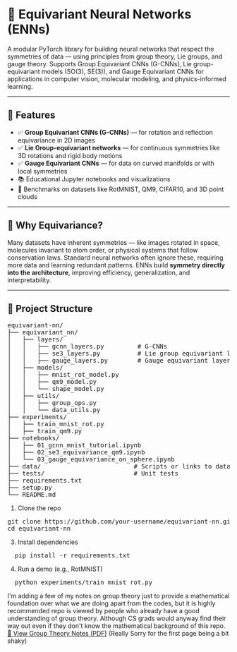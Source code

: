# 🔁 Equivariant Neural Networks (ENNs)

A modular PyTorch library for building neural networks that respect the symmetries of data — using principles from group theory, Lie groups, and gauge theory. Supports Group Equivariant CNNs (G-CNNs), Lie group-equivariant models (SO(3), SE(3)), and Gauge Equivariant CNNs for applications in computer vision, molecular modeling, and physics-informed learning.

---

## 📌 Features

- ✅ **Group Equivariant CNNs (G-CNNs)** — for rotation and reflection equivariance in 2D images
- ✅ **Lie Group-equivariant networks** — for continuous symmetries like 3D rotations and rigid body motions
- ✅ **Gauge Equivariant CNNs** — for data on curved manifolds or with local symmetries
- 📚 Educational Jupyter notebooks and visualizations
- 🧪 Benchmarks on datasets like RotMNIST, QM9, CIFAR10, and 3D point clouds

---

## 🧠 Why Equivariance?

Many datasets have inherent symmetries — like images rotated in space, molecules invariant to atom order, or physical systems that follow conservation laws. Standard neural networks often ignore these, requiring more data and learning redundant patterns. ENNs build **symmetry directly into the architecture**, improving efficiency, generalization, and interpretability.

---

## 📂 Project Structure
<pre>
equivariant-nn/
├── equivariant_nn/
│   ├── layers/
│   │   ├── gcnn_layers.py         # G-CNNs
│   │   ├── se3_layers.py          # Lie group equivariant layers
│   │   ├── gauge_layers.py        # Gauge equivariant layers
│   ├── models/
│   │   ├── mnist_rot_model.py
│   │   ├── qm9_model.py
│   │   └── shape_model.py
│   ├── utils/
│   │   ├── group_ops.py
│   │   └── data_utils.py
├── experiments/
│   ├── train_mnist_rot.py
│   ├── train_qm9.py
├── notebooks/
│   ├── 01_gcnn_mnist_tutorial.ipynb
│   ├── 02_se3_equivariance_qm9.ipynb
│   └── 03_gauge_equivariance_on_sphere.ipynb
├── data/                         # Scripts or links to datasets
├── tests/                        # Unit tests
├── requirements.txt
├── setup.py
└── README.md
</pre>
1. Clone the repo
<pre>
git clone https://github.com/your-username/equivariant-nn.git
cd equivariant-nn
</pre>
3. Install dependencies
<pre>
  pip install -r requirements.txt
</pre>
4. Run a demo (e.g., RotMNIST)
<pre>
  python experiments/train_mnist_rot.py
</pre>
I'm adding a few of my notes on group theory just to provide a mathematical foundation over what we are doing apart from the codes, but it is highly recommended repo is viewed by people who already have a good understanding of group theory. Although CS grads would anyway find their way out even if they don't know the mathematical background of this repo.
[📘 View Group Theory Notes (PDF)](GCNNs.pdf)
(Really Sorry for the first page being a bit shaky)

